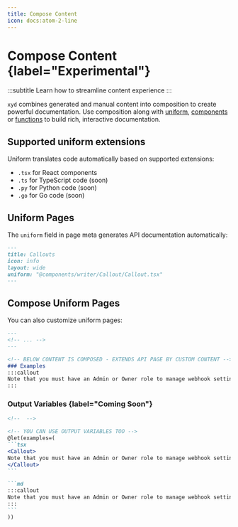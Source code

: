 ```yaml
---
title: Compose Content
icon: docs:atom-2-line
---
```


# Compose Content {label="Experimental"}
:::subtitle
Learn how to streamline content experience
:::

`xyd` combines generated and manual content into composition to create powerful documentation. Use composition along with [uniform](/docs/guides/apitoolchain), [components](/docs/components) or [functions](/docs/reference/functions/overview) to build rich, interactive documentation.

## Supported uniform extensions
Uniform translates code automatically based on supported extensions:

* `.tsx` for React components
* `.ts` for TypeScript code (soon)
* `.py` for Python code (soon)
* `.go` for Go code (soon)

## Uniform Pages

The `uniform` field in page meta generates API documentation automatically:

~~~md
---
title: Callouts
icon: info
layout: wide
uniform: "@components/writer/Callout/Callout.tsx"
---
~~~

## Compose Uniform Pages
You can also customize uniform pages:
~~~md
---
<!-- ... -->
---

<!-- BELOW CONTENT IS COMPOSED - EXTENDS API PAGE BY CUSTOM CONTENT -->
### Examples
:::callout
Note that you must have an Admin or Owner role to manage webhook settings.
:::
~~~

### Output Variables {label="Coming Soon"}
~~~md
<!--  -->

<!-- YOU CAN USE OUTPUT VARIABLES TOO -->
@let(examples=(
```tsx
<Callout>
Note that you must have an Admin or Owner role to manage webhook settings.
</Callout>
```

```md
:::callout
Note that you must have an Admin or Owner role to manage webhook settings.
:::
```
))
~~~

